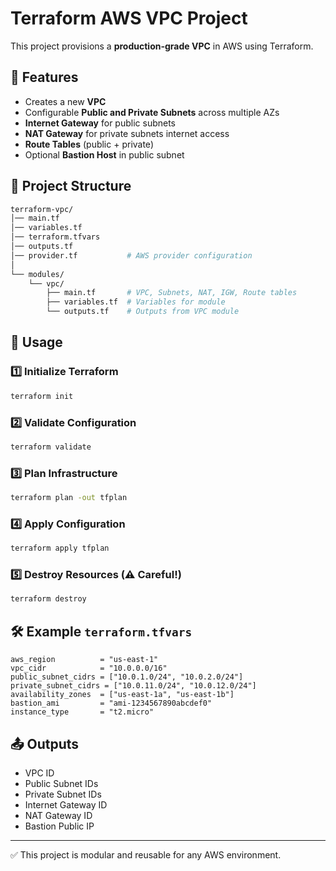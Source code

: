 # Terraform AWS VPC Project

This project provisions a **production-grade VPC** in AWS using Terraform.

## 📌 Features

- Creates a new **VPC**
- Configurable **Public and Private Subnets** across multiple AZs
- **Internet Gateway** for public subnets
- **NAT Gateway** for private subnets internet access
- **Route Tables** (public + private)
- Optional **Bastion Host** in public subnet

## 📂 Project Structure

```bash
terraform-vpc/
│── main.tf               
│── variables.tf          
│── terraform.tfvars     
│── outputs.tf            
│── provider.tf           # AWS provider configuration
│
└── modules/
    └── vpc/
        ├── main.tf       # VPC, Subnets, NAT, IGW, Route tables
        ├── variables.tf  # Variables for module
        └── outputs.tf    # Outputs from VPC module
```

## 🚀 Usage

### 1️⃣ Initialize Terraform
```sh
terraform init
```

### 2️⃣ Validate Configuration
```sh
terraform validate
```

### 3️⃣ Plan Infrastructure
```sh
terraform plan -out tfplan
```

### 4️⃣ Apply Configuration
```sh
terraform apply tfplan
```

### 5️⃣ Destroy Resources (⚠️ Careful!)
```sh
terraform destroy
```

## 🛠️ Example `terraform.tfvars`
```hcl
aws_region          = "us-east-1"
vpc_cidr            = "10.0.0.0/16"
public_subnet_cidrs = ["10.0.1.0/24", "10.0.2.0/24"]
private_subnet_cidrs = ["10.0.11.0/24", "10.0.12.0/24"]
availability_zones  = ["us-east-1a", "us-east-1b"]
bastion_ami         = "ami-1234567890abcdef0"
instance_type       = "t2.micro"
```

## 📤 Outputs
- VPC ID
- Public Subnet IDs
- Private Subnet IDs
- Internet Gateway ID
- NAT Gateway ID
- Bastion Public IP

---

✅ This project is modular and reusable for any AWS environment.
